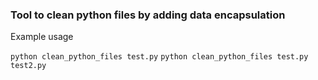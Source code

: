 ### Tool to clean python files by adding data encapsulation

Example usage

`python clean_python_files test.py`
`python clean_python_files test.py test2.py`
